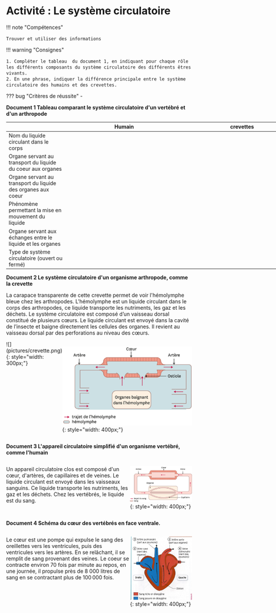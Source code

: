 # Activité : Le système circulatoire

!!! note "Compétences"

    Trouver et utiliser des informations

!!! warning "Consignes"

    1. Compléter le tableau  du document 1, en indiquant pour chaque rôle les différents composants du système circulatoire des différents êtres vivants.
    2. En une phrase, indiquer la différence principale entre le système circulatoire des humains et des crevettes.

    
??? bug "Critères de réussite"
    - 

**Document 1 Tableau comparant le système circulatoire d'un vertébré et d'un arthropode**

<table style="width:800px">
<thead>
<tr>
<th style="width:20%"></th>
<th style="width:40%">Humain</th>
<th style="width:40%">crevettes</th>
</tr>
</thead>
<tbody>
<tr>
<td>Nom du liquide  circulant dans le corps</td>
<td></td>
<td></td>
</tr>
<tr>
<td>Organe servant au transport du liquide du coeur aux organes</td>
<td></td>
<td></td>
</tr>
<tr>
<td>Organe servant au transport du liquide des organes aux coeur</td>
<td></td>
<td></td>
</tr>
<tr>
<td>Phénomène permettant la mise en mouvement du liquide</td>
<td></td>
<td></td>
</tr>
<tr>
<td>Organe servant aux échanges entre le liquide et les organes</td>
<td></td>
<td></td>
</tr>

<tr>
<td>Type de système circulatoire (ouvert ou fermé)</td>
<td></td>
<td></td>
</tr>
</tbody>
</table>

**Document 2 Le système circulatoire d'un organisme arthropode, comme la crevette**

La carapace transparente de cette crevette permet de voir l'hémolymphe bleue chez les arthropodes. L'hémolymphe est un liquide circulant dans le corps des arthropodes, ce liquide transporte les nutriments, les gaz et les déchets.
Le système circulatoire est composé d’un vaisseau dorsal constitué de plusieurs cœurs. Le liquide circulant est envoyé dans la cavité de l’insecte et baigne directement les cellules des organes.
Il revient au vaisseau dorsal par des perforations au niveau des cœurs.

<div markdown style="display:flex; flex-direction: row;">
![](pictures/crevette.png){: style="width: 300px;"}


![](pictures/systCircuCrevette.png){: style="width: 400px;"}

</div>


**Document 3 L'appareil circulatoire simplifié d'un organisme vertébré, comme l'humain**
<div markdown style="display:flex; flex-direction: row;">
<div markdown style="display:flex; flex: 2 1 0 ;flex-direction: column;">

Un appareil circulatoire clos est composé d'un cœur, d'artères, de capillaires et de veines. Le liquide circulant est envoyé dans les vaisseaux sanguins. Ce liquide transporte les nutriments, les gaz et les déchets. Chez les vertébrés, le liquide est du sang. 
</div>

<div markdown style="display:flex; flex: 1 1 0 ;flex-direction: column;">

![](pictures/systCircuHumain.png){: style="width: 400px;"}

</div>
</div>


**Document 4 Schéma du cœur des vertébrés en face ventrale.**

<div markdown style="display:flex; flex-direction: row;">
<div markdown style="display:flex; flex: 2 1 0 ;flex-direction: column;">

Le cœur est une pompe qui expulse le sang des oreillettes vers les ventricules, puis des ventricules vers les artères. En se relâchant, il se remplit de sang provenant des veines. Le coeur se contracte environ 70 fois par minute au repos, en une journée, il propulse près de 8 000 litres de sang en se contractant plus de 100 000 fois.

</div>

<div markdown style="display:flex; flex: 1 1 0 ;flex-direction: column;">


![](pictures/schemaCoeur.png){: style="width: 400px;"}

</div>
</div>

